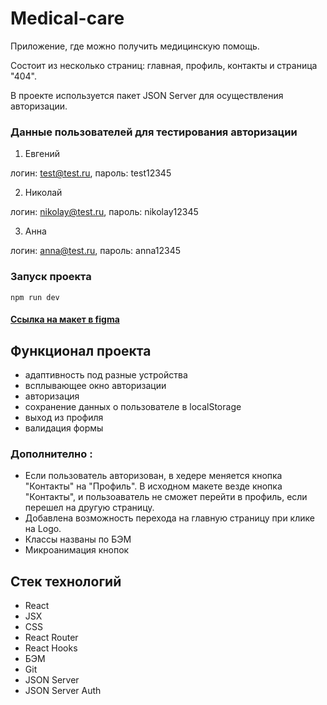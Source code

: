 # Medical-care

Приложение, где можно получить медицинскую помощь.

Состоит из несколько страниц: главная, профиль, контакты и страница "404".

В проекте используется пакет JSON Server для осуществления авторизации.

### Данные пользователей для тестирования авторизации

1. Евгений

логин: test@test.ru, пароль: test12345

2. Николай

логин: nikolay@test.ru, пароль: nikolay12345

3. Анна

логин: anna@test.ru, пароль: anna12345

### Запуск проекта
```
npm run dev
```

#### [Ссылка на макет в figma](https://www.figma.com/file/f82S6P6oe876rjoT9KjcOl/%D0%A2%D0%B5%D1%81%D1%82%D0%BE%D0%B2%D0%BE%D0%B5-%D0%B7%D0%B0%D0%B4%D0%B0%D0%BD%D0%B8%D0%B5-Frontend?type=design&node-id=2-34&mode=design&t=PrDJkB0xil7Y4SP6-0)

## Функционал проекта

* адаптивность под разные устройства
* всплывающее окно авторизации
* авторизация
* сохранение данных  о пользователе в localStorage
* выход из профиля
* валидация формы

### Дополнително :

* Если пользователь авторизован, в хедере меняется кнопка "Контакты" на "Профиль".
В исходном макете везде кнопка "Контакты", и пользоаватель не сможет перейти в профиль, если перешел на другую страницу.
* Добавлена возможность перехода на главную страницу при клике на Logo.
* Классы названы по БЭМ
* Микроанимация кнопок

## Стек технологий

* React
* JSX
* CSS
* React Router
* React Hooks
* БЭМ
* Git
* JSON Server
* JSON Server Auth
